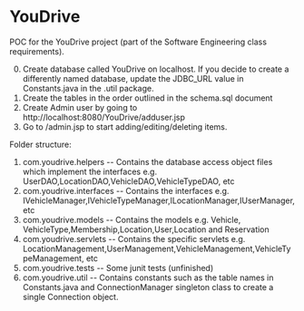 YouDrive
========
POC for the YouDrive project (part of the Software Engineering class requirements).

0. Create database called YouDrive on localhost. If you decide to create a differently named database, update the JDBC_URL value in Constants.java in the .util package.
1. Create the tables in the order outlined in the schema.sql document
2. Create Admin user by going to http://localhost:8080/YouDrive/adduser.jsp
3. Go to /admin.jsp to start adding/editing/deleting items.


Folder structure:
1. com.youdrive.helpers -- Contains the database access object files which implement the interfaces e.g. UserDAO,LocationDAO,VehicleDAO,VehicleTypeDAO, etc
2. com.youdrive.interfaces -- Contains the interfaces e.g. IVehicleManager,IVehicleTypeManager,ILocationManager,IUserManager,etc
3. com.youdrive.models -- Contains the models e.g. Vehicle, VehicleType,Membership,Location,User,Location and Reservation
4. com.youdrive.servlets -- Contains the specific servlets e.g. LocationManagement,UserManagement,VehicleManagement,VehicleTypeManagement, etc
5. com.youdrive.tests -- Some junit tests (unfinished)
6. com.youdrive.util -- Contains constants such as the table names in Constants.java and ConnectionManager singleton class to create a single Connection object.

